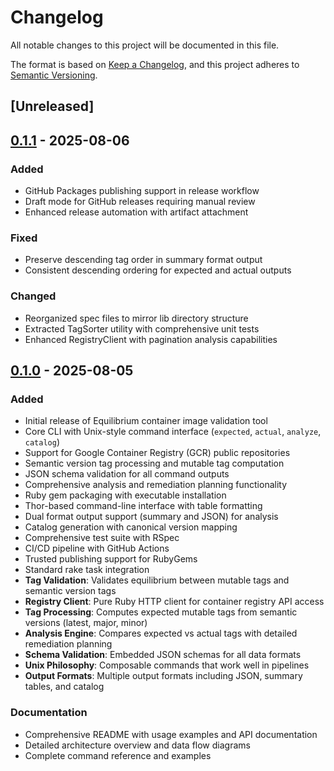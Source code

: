 # Changelog

All notable changes to this project will be documented in this file.

The format is based on [Keep a Changelog](https://keepachangelog.com/en/1.0.0/),
and this project adheres to [Semantic Versioning](https://semver.org/spec/v2.0.0.html).

## [Unreleased]

## [0.1.1] - 2025-08-06

### Added
- GitHub Packages publishing support in release workflow
- Draft mode for GitHub releases requiring manual review
- Enhanced release automation with artifact attachment

### Fixed
- Preserve descending tag order in summary format output
- Consistent descending ordering for expected and actual outputs

### Changed
- Reorganized spec files to mirror lib directory structure
- Extracted TagSorter utility with comprehensive unit tests
- Enhanced RegistryClient with pagination analysis capabilities

## [0.1.0] - 2025-08-05

### Added
- Initial release of Equilibrium container image validation tool
- Core CLI with Unix-style command interface (`expected`, `actual`, `analyze`, `catalog`)
- Support for Google Container Registry (GCR) public repositories
- Semantic version tag processing and mutable tag computation
- JSON schema validation for all command outputs
- Comprehensive analysis and remediation planning functionality
- Ruby gem packaging with executable installation
- Thor-based command-line interface with table formatting
- Dual format output support (summary and JSON) for analysis
- Catalog generation with canonical version mapping
- Comprehensive test suite with RSpec
- CI/CD pipeline with GitHub Actions
- Trusted publishing support for RubyGems
- Standard rake task integration
- **Tag Validation**: Validates equilibrium between mutable tags and semantic version tags
- **Registry Client**: Pure Ruby HTTP client for container registry API access
- **Tag Processing**: Computes expected mutable tags from semantic versions (latest, major, minor)
- **Analysis Engine**: Compares expected vs actual tags with detailed remediation planning
- **Schema Validation**: Embedded JSON schemas for all data formats
- **Unix Philosophy**: Composable commands that work well in pipelines
- **Output Formats**: Multiple output formats including JSON, summary tables, and catalog

### Documentation
- Comprehensive README with usage examples and API documentation
- Detailed architecture overview and data flow diagrams
- Complete command reference and examples

[0.1.1]: https://github.com/DataDog/equilibrium/releases/tag/v0.1.1
[0.1.0]: https://github.com/DataDog/equilibrium/releases/tag/v0.1.0